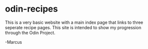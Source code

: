 # odin-recipes
This is a very basic website with a main index page that links to three seperate recipe pages. This site is intended to show my progression through the Odin Project.  

-Marcus 


